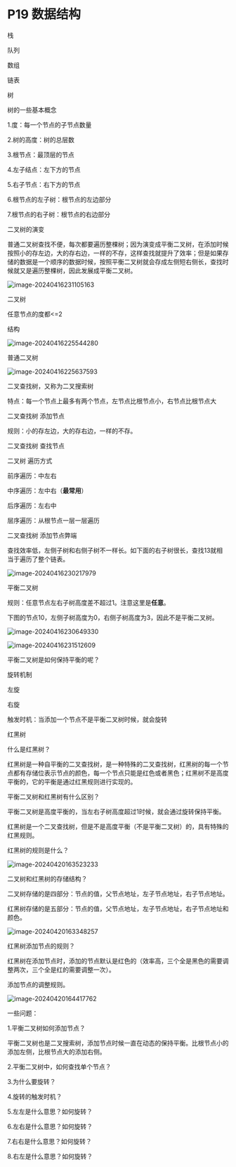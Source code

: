 # P19 数据结构

栈

队列

数组

链表

树



树的一些基本概念

1.度：每一个节点的子节点数量

2.树的高度：树的总层数

3.根节点：最顶层的节点

4.左子结点：左下方的节点

5.右子节点：右下方的节点

6.根节点的左子树：根节点的左边部分

7.根节点的右子树：根节点的右边部分



二叉树的演变

普通二叉树查找不便，每次都要遍历整棵树；因为演变成平衡二叉树，在添加时候按照小的存左边，大的存右边，一样的不存，这样查找就提升了效率；但是如果存储的数据是一个顺序的数据时候，按照平衡二叉树就会存成左侧短右侧长，查找时候就又是遍历整棵树，因此发展成平衡二叉树。



![image-20240416231105163](C:\Users\Administrator\AppData\Roaming\Typora\typora-user-images\image-20240416231105163.png)





二叉树

任意节点的度都<=2

结构

![image-20240416225544280](C:\Users\Administrator\AppData\Roaming\Typora\typora-user-images\image-20240416225544280.png)

普通二叉树

![image-20240416225637593](C:\Users\Administrator\AppData\Roaming\Typora\typora-user-images\image-20240416225637593.png)



二叉查找树，又称为二叉搜索树

特点：每一个节点上最多有两个节点，左节点比根节点小，右节点比根节点大



二叉查找树 添加节点

规则：小的存左边，大的存右边，一样的不存。

二叉查找树 查找节点

二叉树        遍历方式

前序遍历：中左右

中序遍历：左中右（**最常用**）

后序遍历：左右中

层序遍历：从根节点一层一层遍历

二叉查找树 添加节点弊端

查找效率低，左侧子树和右侧子树不一样长。如下面的右子树很长，查找13就相当于遍历了整个链表。

![image-20240416230217979](C:\Users\Administrator\AppData\Roaming\Typora\typora-user-images\image-20240416230217979.png)





平衡二叉树

规则：任意节点左右子树高度差不超过1。注意这里是**任意**。

 下图的节点10，左侧子树高度为0，右侧子树高度为3，因此不是平衡二叉树。



![image-20240416230649330](C:\Users\Administrator\AppData\Roaming\Typora\typora-user-images\image-20240416230649330.png)



![image-20240416231512609](C:\Users\Administrator\AppData\Roaming\Typora\typora-user-images\image-20240416231512609.png)



平衡二叉树是如何保持平衡的呢？

旋转机制

左旋

右旋

触发时机：当添加一个节点不是平衡二叉树时候，就会旋转



红黑树

什么是红黑树？

红黑树是一种自平衡的二叉查找树，是一种特殊的二叉查找树，红黑树的每一个节点都有存储位表示节点的颜色，每一个节点只能是红色或者黑色；红黑树不是高度平衡的，它的平衡是通过红黑规则进行实现的。



平衡二叉树和红黑树有什么区别？

平衡二叉树是高度平衡的，当左右子树高度超过1时候，就会通过旋转保持平衡。

红黑树是一个二叉查找树，但是不是高度平衡（不是平衡二叉树）的，具有特殊的红黑规则。



红黑树的规则是什么？

![image-20240420163523233](C:\Users\Administrator\AppData\Roaming\Typora\typora-user-images\image-20240420163523233.png)



二叉树和红黑树的存储结构？

二叉树存储的是四部分：节点的值，父节点地址，左子节点地址，右子节点地址。

红黑树存储的是五部分：节点的值，父节点地址，左子节点地址，右子节点地址和颜色。



![image-20240420163348257](C:\Users\Administrator\AppData\Roaming\Typora\typora-user-images\image-20240420163348257.png)

红黑树添加节点的规则？

红黑树在添加节点时，添加的节点默认是红色的（效率高，三个全是黑色的需要调整两次，三个全是红的需要调整一次）。

添加节点的调整规则。

![image-20240420164417762](C:\Users\Administrator\AppData\Roaming\Typora\typora-user-images\image-20240420164417762.png)







一些问题：

1.平衡二叉树如何添加节点？

平衡二叉树也是二叉搜索树，添加节点时候一直在动态的保持平衡。比根节点小的添加左侧，比根节点大的添加右侧。

2.平衡二叉树中，如何查找单个节点？

3.为什么要旋转？

4.旋转的触发时机？

5.左左是什么意思？如何旋转？

6.左右是什么意思？如何旋转？

7.右右是什么意思？如何旋转？

8.右左是什么意思？如何旋转？
